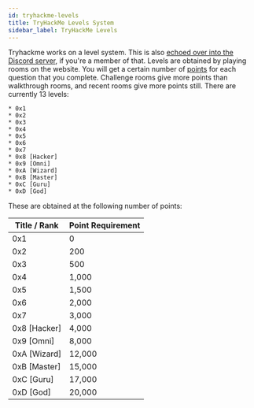 ```yaml
---
id: tryhackme-levels
title: TryHackMe Levels System
sidebar_label: TryHackMe Levels
---
```

Tryhackme works on a level system. This is also [echoed over into the Discord server](https://docs.tryhackme.com/docs/discord/verify), if you're a member of that.
Levels are obtained by playing rooms on the website. You will get a certain number of [points](https://docs.tryhackme.com/docs/rooms/how-points-work) for each question that you complete. Challenge rooms give more points than walkthrough rooms, and recent rooms give more points still.
There are currently 13 levels:
```
* 0x1
* 0x2
* 0x3
* 0x4
* 0x5
* 0x6
* 0x7
* 0x8 [Hacker]
* 0x9 [Omni]
* 0xA [Wizard]
* 0xB [Master]
* 0xC [Guru]
* 0xD [God]
```
These are obtained at the following number of points:

| Title / Rank  | Point Requirement  |
|---|---|
| 0x1  | 0 |
| 0x2  | 200 |
| 0x3  | 500 |
| 0x4  | 1,000 |
| 0x5  | 1,500 |
| 0x6  | 2,000 |
| 0x7  | 3,000 |
| 0x8 [Hacker] | 4,000 |
| 0x9 [Omni] | 8,000 |
| 0xA [Wizard] | 12,000 |
| 0xB [Master] | 15,000 |
| 0xC [Guru] | 17,000 |
| 0xD [God] | 20,000 |
